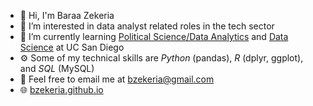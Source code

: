 - 👋 Hi, I'm Baraa Zekeria
- 👀 I’m interested in data analyst related roles in the tech sector
- 🌱 I’m currently learning [Political Science/Data Analytics](https://polisci.ucsd.edu/undergrad/major-and-minor-requirements/data_analytics.html) and [Data Science](https://datascience.ucsd.edu/academics/undergraduate/minor-requirements/) at UC San Diego
- ⚙️ Some of my technical skills are *Python* (pandas), *R* (dplyr, ggplot), and *SQL* (MySQL)
- :email: Feel free to email me at [bzekeria@gmail.com](mailto:bzekeria@gmail.com)
- :globe_with_meridians: [bzekeria.github.io](https://bzekeria.github.io)

<!---
bzekeria/bzekeria is a ✨ special ✨ repository because its `README.md` (this file) appears on your GitHub profile.
You can click the Preview link to take a look at your changes.
--->
